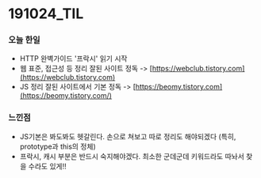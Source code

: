 # 191024\_TIL

### 오늘 한일

* HTTP 완벽가이드 '프락시' 읽기 시작
* 웹 표준, 접근성 등 정리 잘된 사이트 정독 -&gt; [https://webclub.tistory.com](https://webclub.tistory.com)
* JS 정리 잘된 사이트에서 기본 정독 -&gt; [https://beomy.tistory.com](https://beomy.tistory.com/)

### 느낀점

* JS기본은 봐도봐도 헷갈린다. 손으로 쳐보고 따로 정리도 해야되겠다 \(특히, prototype과 this의 정체\)
* 프락시, 캐시 부분은 반드시 숙지해야겠다. 최소한 군데군데 키워드라도 따놔서 찾을 수라도 있게!! 


